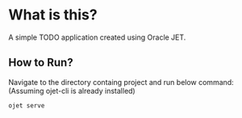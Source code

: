 # What is this?
A simple TODO application created using Oracle JET.

## How to Run?
Navigate to the directory containg project and run below command:
(Assuming ojet-cli is already installed)

```
ojet serve

```